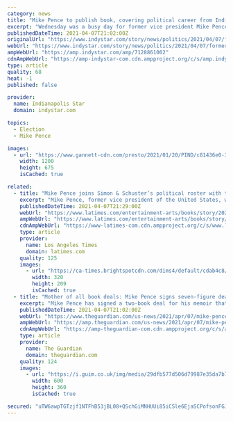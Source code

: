 ```yaml
---
category: news
title: "Mike Pence to publish book, covering political career from Indiana to the White House"
excerpt: "Wednesday was a busy day for former vice president Mike Pence. Pence is publishing his first autobiography with publisher Simon & Schuster, the company announced in a news release. The book announcement comes the same day Pence announced he is launching ..."
publishedDateTime: 2021-04-07T21:02:00Z
originalUrl: "https://www.indystar.com/story/news/politics/2021/04/07/former-vice-president-mike-pence-book-indiana-white-house-maga/7128861002/"
webUrl: "https://www.indystar.com/story/news/politics/2021/04/07/former-vice-president-mike-pence-book-indiana-white-house-maga/7128861002/"
ampWebUrl: "https://amp.indystar.com/amp/7128861002"
cdnAmpWebUrl: "https://amp-indystar-com.cdn.ampproject.org/c/s/amp.indystar.com/amp/7128861002"
type: article
quality: 68
heat: -1
published: false

provider:
  name: Indianapolis Star
  domain: indystar.com

topics:
  - Election
  - Mike Pence

images:
  - url: "https://www.gannett-cdn.com/presto/2021/01/20/PIND/c81436e0-3d7b-4731-aaa3-94b9139346e5-01202021_Pence_GH_003.jpg?auto=webp&crop=3730,2099,x0,y565&format=pjpg&width=1200"
    width: 1200
    height: 675
    isCached: true

related:
  - title: "Mike Pence joins Simon & Schuster’s political roster with two-book deal"
    excerpt: "Mike Pence, former vice president of the United States, will write his autobiography and another book for Simon & Schuster, the publisher announced Wednesday. In doing so he joins some serious political families on the Simon & Schuster author roster ..."
    publishedDateTime: 2021-04-07T21:29:00Z
    webUrl: "https://www.latimes.com/entertainment-arts/books/story/2021-04-07/mike-pence-joins-simon-schuster-political-roster-with-two-book-deal"
    ampWebUrl: "https://www.latimes.com/entertainment-arts/books/story/2021-04-07/mike-pence-joins-simon-schuster-political-roster-with-two-book-deal?_amp=true"
    cdnAmpWebUrl: "https://www-latimes-com.cdn.ampproject.org/c/s/www.latimes.com/entertainment-arts/books/story/2021-04-07/mike-pence-joins-simon-schuster-political-roster-with-two-book-deal?_amp=true"
    type: article
    provider:
      name: Los Angeles Times
      domain: latimes.com
    quality: 125
    images:
      - url: "https://ca-times.brightspotcdn.com/dims4/default/cdab4c8/2147483647/strip/true/crop/480x314+0+23/resize/320x209!/quality/90/?url=https%3A%2F%2Fi.ytimg.com%2Fvi%2F8HvxbQCEsFU%2Fhqdefault.jpg"
        width: 320
        height: 209
        isCached: true
  - title: "Mother of all book deals: Mike Pence signs seven-figure deal for memoirs"
    excerpt: "Mike Pence has signed a two-book deal for his memoir that is reported to be worth millions of dollars, making him one of the first of former president Donald Trump’s inner circle to announce such a lucrative arrangement. Pence’s autobiography ..."
    publishedDateTime: 2021-04-07T21:02:00Z
    webUrl: "https://www.theguardian.com/us-news/2021/apr/07/mike-pence-signs-seven-figure-deal-for-memoirs"
    ampWebUrl: "https://amp.theguardian.com/us-news/2021/apr/07/mike-pence-signs-seven-figure-deal-for-memoirs"
    cdnAmpWebUrl: "https://amp-theguardian-com.cdn.ampproject.org/c/s/amp.theguardian.com/us-news/2021/apr/07/mike-pence-signs-seven-figure-deal-for-memoirs"
    type: article
    provider:
      name: The Guardian
      domain: theguardian.com
    quality: 124
    images:
      - url: "https://i.guim.co.uk/img/media/29dfb577d506d79987e35da7b7905dcb3c9f85ed/0_99_3500_2100/master/3500.jpg?width=300&quality=45&auto=format&fit=max&dpr=2&s=b233b17be0cafb435747a3f167ed844b"
        width: 600
        height: 360
        isCached: true

secured: "uTW6awpTGTzjf1NTFhB53jBL08+QSchGiMNHUUi85iCSle6EjaSCPofsonFGJOD8IKfTalkkZjrTBukxep47wlYrH0UEi6Cx9u9qXHQw4UvKwHE7nezoe30JaveqBMY1ui7dpcMb+fbjkH0zZBHGrzWYhP9vSSS6bVq/D+69Eqk5U5ZdjhXG03uA2o6/ZdPnxXGIbk4sBo1OjbDfwSEyld0rVWwMEcUKUQl6YNoBQwFtLnOfXADv6il3i3SXquCvmEhVOWZuMNNq1uLu3e4/odSjY0lKx9ppvcvBtPHQoMoaJEvjfX0Wrqxq4EoGy5mBuWxjr1ESzkNXEjhOXPb58XB2HZAZVWIfD0RVRJKVmAs=;rT1iK142VufLy9XEdMw2+Q=="
---
```


